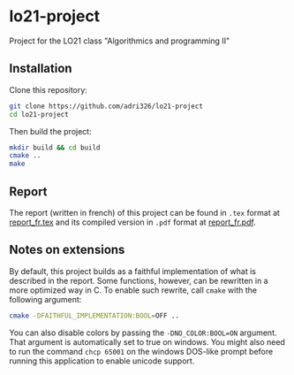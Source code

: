 # lo21-project

Project for the LO21 class "Algorithmics and programming II"

## Installation

Clone this repository:

```sh
git clone https://github.com/adri326/lo21-project
cd lo21-project
```

Then build the project:

```sh
mkdir build && cd build
cmake ..
make
```

## Report

The report (written in french) of this project can be found in `.tex` format at [report_fr.tex](./report_fr.tex) and its compiled version in `.pdf` format at [report_fr.pdf](./report_fr.pdf).

## Notes on extensions

By default, this project builds as a faithful implementation of what is described in the report.
Some functions, however, can be rewritten in a more optimized way in C.
To enable such rewrite, call `cmake` with the following argument:

```sh
cmake -DFAITHFUL_IMPLEMENTATION:BOOL=OFF ..
```

You can also disable colors by passing the `-DNO_COLOR:BOOL=ON` argument. That argument is automatically set to true on windows.
You might also need to run the command `chcp 65001` on the windows DOS-like prompt before running this application to enable unicode support.
